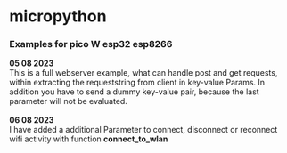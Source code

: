 # micropython
<!DOCTYPE html>
<html>
  <head>
  </head>
  <body>
<h3>Examples for pico W esp32 esp8266</h3>
<b>05 08 2023</b><br>
This is a full webserver example, what can handle post and get requests, within extracting the requeststring from client in key-value Params. In addition you have to send a dummy key-value pair, because the last parameter will not be evaluated. 
<br><br>
<b>06 08 2023</b><br>
I have added a additional Parameter to connect, disconnect or reconnect wifi activity with function <strong>connect_to_wlan</strong>
  </body>
</html>
